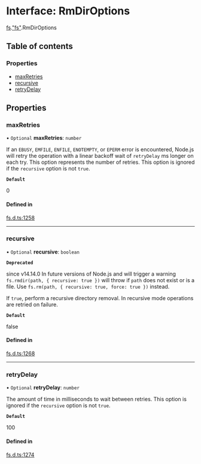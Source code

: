 # Interface: RmDirOptions

[fs](../modules/fs.md).["fs"](../modules/fs._fs_.md).RmDirOptions

## Table of contents

### Properties

- [maxRetries](fs._fs_.RmDirOptions.md#maxretries)
- [recursive](fs._fs_.RmDirOptions.md#recursive)
- [retryDelay](fs._fs_.RmDirOptions.md#retrydelay)

## Properties

### maxRetries

• `Optional` **maxRetries**: `number`

If an `EBUSY`, `EMFILE`, `ENFILE`, `ENOTEMPTY`, or
`EPERM` error is encountered, Node.js will retry the operation with a linear
backoff wait of `retryDelay` ms longer on each try. This option represents the
number of retries. This option is ignored if the `recursive` option is not
`true`.

**`Default`**

0

#### Defined in

[fs.d.ts:1258](https://github.com/goodcodedev/bun-types/blob/8bd1b3a/fs.d.ts#L1258)

___

### recursive

• `Optional` **recursive**: `boolean`

**`Deprecated`**

since v14.14.0 In future versions of Node.js and will trigger a warning
`fs.rmdir(path, { recursive: true })` will throw if `path` does not exist or is a file.
Use `fs.rm(path, { recursive: true, force: true })` instead.

If `true`, perform a recursive directory removal. In
recursive mode operations are retried on failure.

**`Default`**

false

#### Defined in

[fs.d.ts:1268](https://github.com/goodcodedev/bun-types/blob/8bd1b3a/fs.d.ts#L1268)

___

### retryDelay

• `Optional` **retryDelay**: `number`

The amount of time in milliseconds to wait between retries.
This option is ignored if the `recursive` option is not `true`.

**`Default`**

100

#### Defined in

[fs.d.ts:1274](https://github.com/goodcodedev/bun-types/blob/8bd1b3a/fs.d.ts#L1274)
